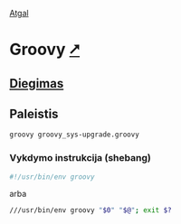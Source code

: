 [Atgal](./readme.md)

# Groovy [&#x2B67;](https://groovy-lang.org/)

## [Diegimas](../install/groovy_readme.md)

## Paleistis

```bash
groovy groovy_sys-upgrade.groovy
```

### Vykdymo instrukcija (shebang)

```bash
#!/usr/bin/env groovy
```

arba

```bash
///usr/bin/env groovy "$0" "$@"; exit $?
```
